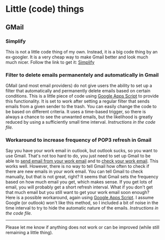 # Little (code) things



## GMail

### Simplify

This is not a little code thing of my own. Instead, it is a big code thing by an ex-googler. It is a very cheap way to make Gmail better and look much much nicer. Follow the link to get it: [Simplify](https://simpl.fyi/)

### Filter to delete emails permanentely and automatically in Gmail

GMail (and most email providers) do not give users the ability to set up a filter that automatically and permanently delete emails based on certain conditions. This is a little piece of code using [Google Apps Script](https://script.google.com/home) to provide this functionality. It is set to work after setting a regular filter that sends emails from a given sender to the trash. You can easily change the code to be based on different criteria. It uses a time-based trigger, so there is always a chance to see the unwanted emails, but the likelihood is greatly reduced by using a sufficiently small time interval. _Instructions in the code file._

### Workaround to increase frequency of POP3 refresh in Gmail

Say you have your work email in outlook, but outlook sucks, so you want to use Gmail. That's not too hard to do, you just need to set up Gmail to be able to [send email from your work email](https://support.google.com/mail/answer/22370?hl=en-GB) and to [check your work email](https://support.google.com/mail/answer/21289?hl=en-GB). This works well. However, there is no way to tell Gmail how often to check if there are new emails in your work email. You can tell Gmail to check manually, but that is not great, right? It seems that Gmail sets the frequency based on how much email you get, which makes sense. If you get lots of email, you will probably get a short refresh interval. What if you don't get that much email but you still want to get your work email soon enough? Here is a possible workaround, again using [Google Apps Script](https://script.google.com/home). I assume Google (or outlook) won't like this method, so I included a bit of noise in the time interval to try to hide the automatic nature of the emails.  _Instructions in the code file._

---
Please let me know if anything does not work or can be improved (while still remaining a little thing).
